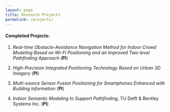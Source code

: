 ```yaml
---
layout: page
title: Research Projects
permalink: /projects/
---
```



#### Completed Projects:

1) *Real-time Obstacle-Avoidance Navigation Method for Indoor Crowd Modeling Based on Wi-Fi Positioning and an Improved Two-level Pathfinding Approach* (**PI**)

2) *High-Precision Integrated Positioning Technology Based on Urban 3D Imagery* (**PI**)

3) *Multi-source Sensor Fusion Positioning for Smartphones Enhanced with Building Information* (**PI**) 

4) *Indoor Semantic Modeling to Support Pathfinding*,  TU Delft & Bentley Systems Inc.  (**PI**)
